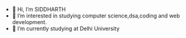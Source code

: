 - 👋 Hi, I’m  SIDDHARTH
- 👀 I’m interested in studying computer science,dsa,coding and web development.
- 🌱 I’m currently studying at Delhi University
  
<!---
siddharth20323/siddharth20323 is a ✨ special ✨ repository because its `README.md` (this file) appears on your GitHub profile.
You can click the Preview link to take a look at your changes.
--->
